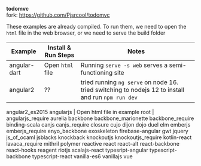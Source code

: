 **todomvc**\
fork: https://github.com/Pjsrcool/todomvc

These examples are already compiled. To run them, we need to open the `html` file in the web browser, or we need to serve the build folder

Example | Install & Run Steps | Notes
---|---|---
angular-dart | Open `html` file | Running `serve -s web` serves a semi-functioning site
angular2 | ?? | tried running `ng serve` on node 16. tried switching to nodejs 12 to install and run `npm run dev`
angular2_es2015
angularjs | Open html file in example root | 
angularjs_require
aurelia
backbone
backbone_marionette
backbone_require
binding-scala
canjs
canjs_require
closure
cujo
dijon
dojo
duel
elm
emberjs
emberjs_require
enyo_backbone
exoskeleton
firebase-angular
gwt
jquery
js_of_ocaml
jsblacks
knockback
knockoutjs
knockoutjs_require
kotlin-react
lavaca_require
mithril
polymer
reactive
react
react-alt
react-backbone
react-hooks
reagent
riotjs
scalajs-react
typesript-angular
typescript-backbone
typescript-react
vanilla-es6
vanillajs
vue